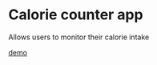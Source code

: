# Calorie counter app

Allows users to monitor their calorie intake

[demo](https://github.com/milano95a/CalorieApp/blob/main/demo.MP4)
